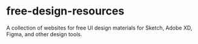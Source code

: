 # free-design-resources
A collection of websites for free UI design materials for Sketch, Adobe XD, Figma, and other design tools.
